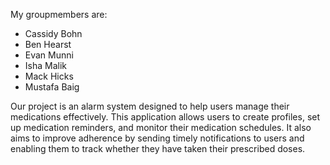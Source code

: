 My groupmembers are:
- Cassidy Bohn
- Ben Hearst
- Evan Munni
- Isha Malik
- Mack Hicks
- Mustafa Baig


Our project is an alarm system designed to help users manage their medications effectively. This application
allows users to create profiles, set up medication reminders, and monitor their medication schedules. It also
aims to improve adherence by sending timely notifications to users and enabling them to track whether they
have taken their prescribed doses.
